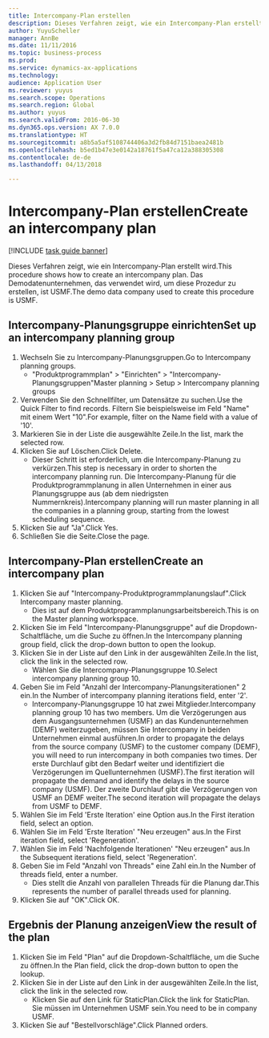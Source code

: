 ```yaml
--- 
title: Intercompany-Plan erstellen
description: Dieses Verfahren zeigt, wie ein Intercompany-Plan erstellt wird.
author: YuyuScheller
manager: AnnBe
ms.date: 11/11/2016
ms.topic: business-process
ms.prod: 
ms.service: dynamics-ax-applications
ms.technology: 
audience: Application User
ms.reviewer: yuyus
ms.search.scope: Operations
ms.search.region: Global
ms.author: yuyus
ms.search.validFrom: 2016-06-30
ms.dyn365.ops.version: AX 7.0.0
ms.translationtype: HT
ms.sourcegitcommit: a8b5a5af5108744406a3d2fb84d7151baea2481b
ms.openlocfilehash: b5ed1b47e3e0142a18761f5a47ca12a388305308
ms.contentlocale: de-de
ms.lasthandoff: 04/13/2018

---
```

# <a name="create-an-intercompany-plan"></a><span data-ttu-id="626b6-103">Intercompany-Plan erstellen</span><span class="sxs-lookup"><span data-stu-id="626b6-103">Create an intercompany plan</span></span>

[!INCLUDE [task guide banner](../../includes/task-guide-banner.md)]

<span data-ttu-id="626b6-104">Dieses Verfahren zeigt, wie ein Intercompany-Plan erstellt wird.</span><span class="sxs-lookup"><span data-stu-id="626b6-104">This procedure shows how to create an intercompany plan.</span></span> <span data-ttu-id="626b6-105">Das Demodatenunternehmen, das verwendet wird, um diese Prozedur zu erstellen, ist USMF.</span><span class="sxs-lookup"><span data-stu-id="626b6-105">The demo data company used to create this procedure is USMF.</span></span>


## <a name="set-up-an-intercompany-planning-group"></a><span data-ttu-id="626b6-106">Intercompany-Planungsgruppe einrichten</span><span class="sxs-lookup"><span data-stu-id="626b6-106">Set up an intercompany planning group</span></span> 
1. <span data-ttu-id="626b6-107">Wechseln Sie zu Intercompany-Planungsgruppen.</span><span class="sxs-lookup"><span data-stu-id="626b6-107">Go to Intercompany planning groups.</span></span>
    * <span data-ttu-id="626b6-108">"Produktprogrammplan" > "Einrichten" > "Intercompany-Planungsgruppen"</span><span class="sxs-lookup"><span data-stu-id="626b6-108">Master planning > Setup > Intercompany planning groups</span></span>  
2. <span data-ttu-id="626b6-109">Verwenden Sie den Schnellfilter, um Datensätze zu suchen.</span><span class="sxs-lookup"><span data-stu-id="626b6-109">Use the Quick Filter to find records.</span></span> <span data-ttu-id="626b6-110">Filtern Sie beispielsweise im Feld "Name" mit einem Wert "10".</span><span class="sxs-lookup"><span data-stu-id="626b6-110">For example, filter on the Name field with a value of '10'.</span></span>
3. <span data-ttu-id="626b6-111">Markieren Sie in der Liste die ausgewählte Zeile.</span><span class="sxs-lookup"><span data-stu-id="626b6-111">In the list, mark the selected row.</span></span>
4. <span data-ttu-id="626b6-112">Klicken Sie auf Löschen.</span><span class="sxs-lookup"><span data-stu-id="626b6-112">Click Delete.</span></span>
    * <span data-ttu-id="626b6-113">Dieser Schritt ist erforderlich, um die Intercompany-Planung zu verkürzen.</span><span class="sxs-lookup"><span data-stu-id="626b6-113">This step is necessary in order to shorten the intercompany planning run.</span></span>   <span data-ttu-id="626b6-114">Die Intercompany-Planung für die Produktprogrammplanung in allen Unternehmen in einer aus Planungsgruppe aus (ab dem niedrigsten Nummernkreis).</span><span class="sxs-lookup"><span data-stu-id="626b6-114">Intercompany planning will run master planning in all the companies in a planning group, starting from the lowest scheduling sequence.</span></span>  
5. <span data-ttu-id="626b6-115">Klicken Sie auf "Ja".</span><span class="sxs-lookup"><span data-stu-id="626b6-115">Click Yes.</span></span>
6. <span data-ttu-id="626b6-116">Schließen Sie die Seite.</span><span class="sxs-lookup"><span data-stu-id="626b6-116">Close the page.</span></span>

## <a name="create-an-intercompany-plan"></a><span data-ttu-id="626b6-117">Intercompany-Plan erstellen</span><span class="sxs-lookup"><span data-stu-id="626b6-117">Create an intercompany plan</span></span>
1. <span data-ttu-id="626b6-118">Klicken Sie auf "Intercompany-Produktprogrammplanungslauf".</span><span class="sxs-lookup"><span data-stu-id="626b6-118">Click Intercompany master planning.</span></span>
    * <span data-ttu-id="626b6-119">Dies ist auf dem Produktprogrammplanungsarbeitsbereich.</span><span class="sxs-lookup"><span data-stu-id="626b6-119">This is on the Master planning workspace.</span></span>  
2. <span data-ttu-id="626b6-120">Klicken Sie im Feld "Intercompany-Planungsgruppe" auf die Dropdown-Schaltfläche, um die Suche zu öffnen.</span><span class="sxs-lookup"><span data-stu-id="626b6-120">In the Intercompany planning group field, click the drop-down button to open the lookup.</span></span>
3. <span data-ttu-id="626b6-121">Klicken Sie in der Liste auf den Link in der ausgewählten Zeile.</span><span class="sxs-lookup"><span data-stu-id="626b6-121">In the list, click the link in the selected row.</span></span>
    * <span data-ttu-id="626b6-122">Wählen Sie die Intercompany-Planungsgruppe 10.</span><span class="sxs-lookup"><span data-stu-id="626b6-122">Select intercompany planning group 10.</span></span>  
4. <span data-ttu-id="626b6-123">Geben Sie im Feld "Anzahl der Intercompany-Planungsiterationen" 2 ein.</span><span class="sxs-lookup"><span data-stu-id="626b6-123">In the Number of intercompany planning iterations field, enter '2'.</span></span>
    * <span data-ttu-id="626b6-124">Intercompany-Planungsgruppe 10 hat zwei Mitglieder.</span><span class="sxs-lookup"><span data-stu-id="626b6-124">Intercompany planning group 10 has two members.</span></span> <span data-ttu-id="626b6-125">Um die Verzögerungen aus dem Ausgangsunternehmen (USMF) an das Kundenunternehmen (DEMF) weiterzugeben, müssen Sie Intercompany in beiden Unternehmen einmal ausführen.</span><span class="sxs-lookup"><span data-stu-id="626b6-125">In order to propagate the delays from the source company (USMF) to the customer company (DEMF), you will need to run intercompany in both companies two times.</span></span> <span data-ttu-id="626b6-126">Der erste Durchlauf gibt den Bedarf weiter und identifiziert die Verzögerungen im Quellunternehmen (USMF).</span><span class="sxs-lookup"><span data-stu-id="626b6-126">The first iteration will propagate the demand and identify the delays in the source company (USMF).</span></span> <span data-ttu-id="626b6-127">Der zweite Durchlauf gibt die Verzögerungen von USMF an DEMF weiter.</span><span class="sxs-lookup"><span data-stu-id="626b6-127">The second iteration will propagate the delays from USMF to DEMF.</span></span>  
5. <span data-ttu-id="626b6-128">Wählen Sie im Feld 'Erste Iteration' eine Option aus.</span><span class="sxs-lookup"><span data-stu-id="626b6-128">In the First iteration field, select an option.</span></span>
6. <span data-ttu-id="626b6-129">Wählen Sie im Feld 'Erste Iteration' "Neu erzeugen" aus.</span><span class="sxs-lookup"><span data-stu-id="626b6-129">In the First iteration field, select 'Regeneration'.</span></span>
7. <span data-ttu-id="626b6-130">Wählen Sie im Feld 'Nachfolgende Iterationen' "Neu erzeugen" aus.</span><span class="sxs-lookup"><span data-stu-id="626b6-130">In the Subsequent iterations field, select 'Regeneration'.</span></span>
8. <span data-ttu-id="626b6-131">Geben Sie im Feld "Anzahl von Threads" eine Zahl ein.</span><span class="sxs-lookup"><span data-stu-id="626b6-131">In the Number of threads field, enter a number.</span></span>
    * <span data-ttu-id="626b6-132">Dies stellt die Anzahl von parallelen Threads für die Planung dar.</span><span class="sxs-lookup"><span data-stu-id="626b6-132">This represents the number of parallel threads used for planning.</span></span>  
9. <span data-ttu-id="626b6-133">Klicken Sie auf "OK".</span><span class="sxs-lookup"><span data-stu-id="626b6-133">Click OK.</span></span>

## <a name="view-the-result-of-the-plan"></a><span data-ttu-id="626b6-134">Ergebnis der Planung anzeigen</span><span class="sxs-lookup"><span data-stu-id="626b6-134">View the result of the plan</span></span>
1. <span data-ttu-id="626b6-135">Klicken Sie im Feld "Plan" auf die Dropdown-Schaltfläche, um die Suche zu öffnen.</span><span class="sxs-lookup"><span data-stu-id="626b6-135">In the Plan field, click the drop-down button to open the lookup.</span></span>
2. <span data-ttu-id="626b6-136">Klicken Sie in der Liste auf den Link in der ausgewählten Zeile.</span><span class="sxs-lookup"><span data-stu-id="626b6-136">In the list, click the link in the selected row.</span></span>
    * <span data-ttu-id="626b6-137">Klicken Sie auf den Link für StaticPlan.</span><span class="sxs-lookup"><span data-stu-id="626b6-137">Click the link for StaticPlan.</span></span> <span data-ttu-id="626b6-138">Sie müssen im Unternehmen USMF sein.</span><span class="sxs-lookup"><span data-stu-id="626b6-138">You need to be in company USMF.</span></span>  
3. <span data-ttu-id="626b6-139">Klicken Sie auf "Bestellvorschläge".</span><span class="sxs-lookup"><span data-stu-id="626b6-139">Click Planned orders.</span></span>


